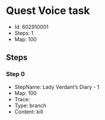 # Quest Voice task

- Id: 602910001
- Steps: 1
- Map: 100

## Steps

### Step 0
- StepName:  Lady Verdant’s Diary - 1
- Map:  100
- Trace:  
- Type:  branch
- Content:  kill


